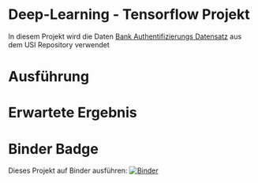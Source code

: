 # Deep-Learning - Tensorflow Projekt
In diesem Projekt wird die Daten [Bank Authentifizierungs Datensatz](https://archive.ics.uci.edu/ml/datasets/banknote+authentication) aus dem USI Repository verwendet

# Ausführung

# Erwartete Ergebnis

# Binder Badge
Dieses Projekt auf Binder ausführen: [![Binder](https://mybinder.org/badge_logo.svg)](https://mybinder.org/v2/gh/hienchipham197/Deep-Learning/HEAD)
